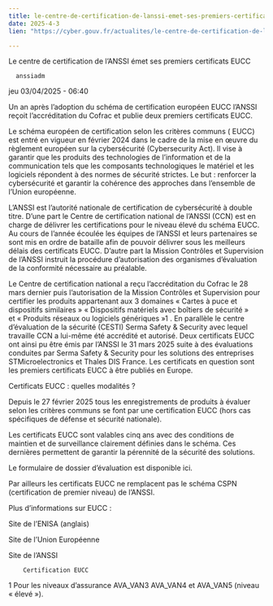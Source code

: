 ```yaml
---
title: le-centre-de-certification-de-lanssi-emet-ses-premiers-certificats-eucc
date: 2025-4-3
lien: "https://cyber.gouv.fr/actualites/le-centre-de-certification-de-lanssi-emet-ses-premiers-certificats-eucc"

---
```


Le centre de certification de l’ANSSI émet ses premiers certificats EUCC 

            


      anssiadm
jeu 03/04/2025 - 06:40

            
Un an après l’adoption du schéma de certification européen EUCC
l’ANSSI reçoit l’accréditation du Cofrac et publie deux premiers certificats EUCC.

      
      

              
  

    

      
            
Le schéma européen de certification selon les critères communs ( EUCC) est entré en vigueur en février 2024 dans le cadre de la mise en œuvre du règlement européen sur la cybersécurité (Cybersecurity Act). Il vise à garantir que les produits des technologies de l’information et de la communication tels que les composants technologiques
le matériel et les logiciels
répondent à des normes de sécurité strictes. Le but : renforcer la cybersécurité et garantir la cohérence des approches dans l’ensemble de l’Union européenne.

L’ANSSI est l’autorité nationale de certification de cybersécurité
à double titre. D’une part
le Centre de certification national de l’ANSSI (CCN) est en charge de délivrer les certifications pour le niveau élevé du schéma EUCC. Au cours de l’année écoulée
les équipes de l’ANSSI et leurs partenaires se sont mis en ordre de bataille afin de pouvoir délivrer
sous les meilleurs délais
des certificats EUCC. D’autre part
la Mission Contrôles et Supervision de l’ANSSI instruit la procédure d’autorisation des organismes d’évaluation de la conformité nécessaire au préalable.

Le Centre de certification national a reçu l’accréditation du Cofrac le 28 mars dernier
puis l’autorisation de la Mission Contrôles et Supervision pour certifier les produits appartenant aux 3 domaines « Cartes à puce et dispositifs similaires »
« Dispositifs matériels avec boîtiers de sécurité » et « Produits réseaux ou logiciels génériques »1 . En parallèle
le centre d’évaluation de la sécurité (CESTI) Serma Safety & Security
avec lequel travaille CCN
a lui-même été accrédité et autorisé. Deux certificats EUCC ont ainsi pu être émis par l’ANSSI le 31 mars 2025
suite à des évaluations conduites par Serma Safety & Security
pour les solutions des entreprises STMicroelectronics et Thales DIS France. Les certificats en question sont les premiers certificats EUCC à être publiés en Europe.

Certificats EUCC : quelles modalités ?

Depuis le 27 février 2025
tous les enregistrements de produits à évaluer selon les critères communs se font par une certification EUCC (hors cas spécifiques de défense et sécurité nationale).

Les certificats EUCC sont valables cinq ans
avec des conditions de maintien et de surveillance clairement définies dans le schéma. Ces dernières permettent de garantir la pérennité de la sécurité des solutions.

Le formulaire de dossier d’évaluation est disponible ici.

Par ailleurs
les certificats EUCC ne remplacent pas le schéma CSPN (certification de premier niveau) de l’ANSSI.

Plus d’informations sur EUCC :


Site de l’ENISA (anglais)

Site de l’Union Européenne

Site de l’ANSSI



      
    

  


              



  

  

          
          
        Certification EUCC


              
  

    

      
            
1 Pour les niveaux d’assurance AVA_VAN3
AVA_VAN4 et AVA_VAN5 (niveau « élevé »).
